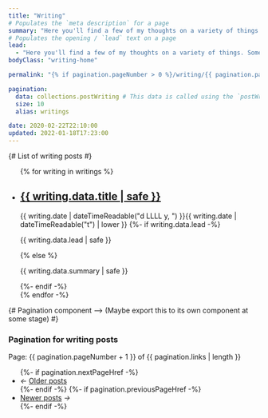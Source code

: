```yaml
---
title: "Writing"
# Populates the `meta description` for a page
summary: "Here you'll find a few of my thoughts on a variety of things. Some web tech related, some philosophical, some of a religious nature and some just me trying to process something as honestly as I can."
# Populates the opening / `lead` text on a page
lead:
  - "Here you'll find a few of my thoughts on a variety of things. Some web tech related, some philosophical, some of a religious nature and some just me trying to process something as honestly as I can."
bodyClass: "writing-home"

permalink: "{% if pagination.pageNumber > 0 %}/writing/{{ pagination.pageNumber + 1 }}/index.html{% else %}/writing.html{% endif %}"

pagination:
  data: collections.postWriting # This data is called using the `postWriting.js` collection script
  size: 10
  alias: writings

date: 2020-02-22T22:10:00
updated: 2022-01-18T17:23:00
---
```


{# List of writing posts #}
<ul role="list" class="writing__list | no-list | flow">
{% for writing in writings %}
  <li class="writing__list-item">
    <article class="writing__summary | flow">
      <h2><a href="{{ writing.url }}">{{ writing.data.title | safe }}</a></h2>
      <time datetime="{{ writing.date | dateTime }}">{{ writing.date | dateTimeReadable("d LLLL y, ") }}{{ writing.date | dateTimeReadable("t") | lower }}</time>
      {%- if writing.data.lead -%}
        <p>{{ writing.data.lead | safe }}</p>
      {% else %}
        <p>{{ writing.data.summary | safe }}</p>
      {%- endif -%}
    </article>
  </li>
{% endfor -%}
</ul>

{# Pagination component --> (Maybe export this to its own component at some stage) #}
<nav class="pagination">
  <h3 class="visually-hidden">Pagination for writing posts</h3>
  <span class="visually-hidden">Page: {{ pagination.pageNumber + 1 }} of {{ pagination.links | length  }}</span>
  <ul role="list" class="pagination__list | no-list">
    {%- if pagination.nextPageHref -%}
      <li class="pagination__list-item">
        <i aria-hidden="true">&larr;</i>
        <a href="{{ pagination.nextPageHref }}">Older <span class="visually-hidden">posts</span></a>
      </li>
    {%- endif -%}
    {%- if pagination.previousPageHref -%}
      <li class="pagination__list-item">
        <a href="{{ pagination.previousPageHref }}">Newer <span class="visually-hidden">posts</span></a>
        <i aria-hidden="true">&rarr;</i>
      </li>
    {%- endif -%}
  </ul>
</nav>
